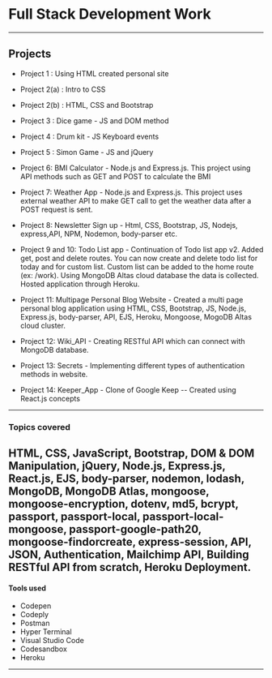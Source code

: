 # Full Stack Development Work
--------------------------------------------------------------------------------------------------------------------------------------------------------------------

## Projects

- Project 1 : Using HTML created personal site

- Project 2(a) : Intro to CSS

- Project 2(b) : HTML, CSS and Bootstrap

- Project 3 : Dice game - JS and DOM method

- Project 4 : Drum kit - JS Keyboard events

- Project 5 : Simon Game - JS and jQuery

- Project 6: BMI Calculator - Node.js and Express.js. This project using API methods such as GET and POST to calculate the BMI

- Project 7: Weather App - Node.js and Express.js. This project uses external weather API to make GET call to get the weather data after a POST request is sent.

- Project 8: Newsletter Sign up - Html, CSS, Bootstrap, JS, Nodejs, express,API, NPM, Nodemon, body-parser etc.

- Project 9 and 10: Todo List app - Continuation of Todo list app v2. Added get, post and delete routes. You can now create and delete todo list for today and for custom                  list. Custom list can be added to the home route (ex: /work). Using MongoDB Altas cloud database the data is collected. Hosted application through Heroku.

- Project 11: Multipage Personal Blog Website - Created a multi page personal blog application using HTML, CSS, Bootstrap, JS, Node.js, Express.js, body-parser, API, EJS,                 Heroku, Mongoose, MogoDB Altas cloud cluster.

- Project 12: Wiki_API - Creating RESTful API which can connect with MongoDB database.

- Project 13: Secrets - Implementing different types of authentication methods in website.

- Project 14: Keeper_App - Clone of Google Keep -- Created using React.js concepts
--------------------------------------------------------------------------------------------------------------------------------------------------------------------

### Topics covered

HTML, CSS, JavaScript, Bootstrap, DOM & DOM Manipulation, jQuery, Node.js, Express.js, React.js, EJS, body-parser, nodemon, lodash, MongoDB, MongoDB Atlas,
mongoose, mongoose-encryption, dotenv, md5, bcrypt, passport, passport-local, passport-local-mongoose, passport-google-path20, mongoose-findorcreate, express-session, API, JSON, Authentication, Mailchimp API, Building RESTful API from scratch, Heroku Deployment.
--------------------------------------------------------------------------------------------------------------------------------------------------------------------

#### Tools used

- Codepen
- Codeply
- Postman
- Hyper Terminal
- Visual Studio Code
- Codesandbox
- Heroku
--------------------------------------------------------------------------------------------------------------------------------------------------------------------

